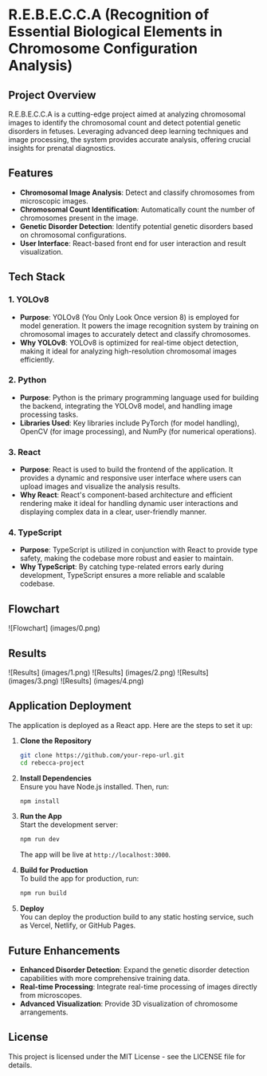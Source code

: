 # R.E.B.E.C.C.A (Recognition of Essential Biological Elements in Chromosome Configuration Analysis)

## Project Overview

R.E.B.E.C.C.A is a cutting-edge project aimed at analyzing chromosomal images to identify the chromosomal count and detect potential genetic disorders in fetuses. Leveraging advanced deep learning techniques and image processing, the system provides accurate analysis, offering crucial insights for prenatal diagnostics.

## Features

- **Chromosomal Image Analysis**: Detect and classify chromosomes from microscopic images.
- **Chromosomal Count Identification**: Automatically count the number of chromosomes present in the image.
- **Genetic Disorder Detection**: Identify potential genetic disorders based on chromosomal configurations.
- **User Interface**: React-based front end for user interaction and result visualization.

## Tech Stack

### 1. **YOLOv8**
   - **Purpose**: YOLOv8 (You Only Look Once version 8) is employed for model generation. It powers the image recognition system by training on chromosomal images to accurately detect and classify chromosomes.
   - **Why YOLOv8**: YOLOv8 is optimized for real-time object detection, making it ideal for analyzing high-resolution chromosomal images efficiently.

### 2. **Python**
   - **Purpose**: Python is the primary programming language used for building the backend, integrating the YOLOv8 model, and handling image processing tasks.
   - **Libraries Used**: Key libraries include PyTorch (for model handling), OpenCV (for image processing), and NumPy (for numerical operations).

### 3. **React**
   - **Purpose**: React is used to build the frontend of the application. It provides a dynamic and responsive user interface where users can upload images and visualize the analysis results.
   - **Why React**: React's component-based architecture and efficient rendering make it ideal for handling dynamic user interactions and displaying complex data in a clear, user-friendly manner.

### 4. **TypeScript**
   - **Purpose**: TypeScript is utilized in conjunction with React to provide type safety, making the codebase more robust and easier to maintain.
   - **Why TypeScript**: By catching type-related errors early during development, TypeScript ensures a more reliable and scalable codebase.

## Flowchart

![Flowchart] (images/0.png)

## Results

![Results] (images/1.png)
![Results] (images/2.png)
![Results] (images/3.png)
![Results] (images/4.png)

## Application Deployment

The application is deployed as a React app. Here are the steps to set it up:

1. **Clone the Repository**  
   ```bash
   git clone https://github.com/your-repo-url.git
   cd rebecca-project
   ```

2. **Install Dependencies**  
   Ensure you have Node.js installed. Then, run:
   ```bash
   npm install
   ```

3. **Run the App**  
   Start the development server:
   ```bash
   npm run dev
   ```
   The app will be live at `http://localhost:3000`.

4. **Build for Production**  
   To build the app for production, run:
   ```bash
   npm run build
   ```

5. **Deploy**  
   You can deploy the production build to any static hosting service, such as Vercel, Netlify, or GitHub Pages.

## Future Enhancements

- **Enhanced Disorder Detection**: Expand the genetic disorder detection capabilities with more comprehensive training data.
- **Real-time Processing**: Integrate real-time processing of images directly from microscopes.
- **Advanced Visualization**: Provide 3D visualization of chromosome arrangements.

## License

This project is licensed under the MIT License - see the LICENSE file for details.